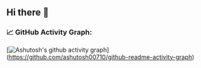 ## Hi there 👋

### 📈 GitHub Activity Graph:
[![Ashutosh's github activity graph](https://github-readme-activity-graph.vercel.app/graph?username=Garuda-Ya&bg_color=#112233)]
(https://github.com/ashutosh00710/github-readme-activity-graph)

